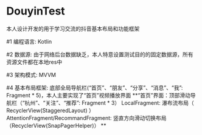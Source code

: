 # DouyinTest
本人设计开发的用于学习交流的抖音基本布局和功能框架

#1 编程语言: 
   Kotlin

#2 数据源: 
   由于网络后台数据缺乏，本人特意设置测试目的的固定数据源，所有资源文件都在本地res中

#3 架构模式: 
   MVVM

#4 基本布局框架: 
   底部全局导航栏(“首页”、“朋友”、“分享”、“消息”、“我”: Fragment * 5)，本人主要实现了“首页”视频播放界面
    **“首页”界面：顶部滑动导航栏（“杭州”、“关注”、“推荐”: Fragment * 3）
                 LocalFragment: 瀑布流布局（ RecyclerView(StaggeredLayout) ） 
                 AttentionFragment/RecommandFragment: 竖直方向滑动切换布局（RecyclerView(SnapPagerHelper)）
    **

